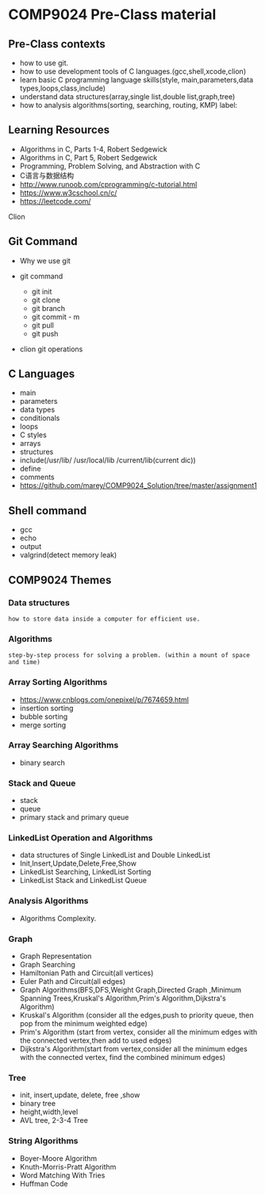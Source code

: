 # COMP9024 Pre-Class material
## Pre-Class contexts
* how to use git.
* how to use development tools of C languages.(gcc,shell,xcode,clion)
* learn basic C programming language skills(style, main,parameters,data types,loops,class,include) 
* understand data structures(array,single list,double list,graph,tree)
* how to analysis algorithms(sorting, searching, routing, KMP)
label:
## Learning Resources
* Algorithms in C, Parts 1-4, Robert Sedgewick
* Algorithms in C, Part 5, Robert Sedgewick
* Programming, Problem Solving, and Abstraction with C
* C语言与数据结构
* http://www.runoob.com/cprogramming/c-tutorial.html
* https://www.w3cschool.cn/c/
* https://leetcode.com/

Clion

## Git Command
* Why we use git
* git command
	
	* git init
	* git clone
	* git branch
	* git commit - m
	* git pull
	* git push

* clion git operations


## C Languages
* main
* parameters
* data types
* conditionals
* loops
* C styles
* arrays
* structures
* include(/usr/lib/ /usr/local/lib /current/lib(current dic))
* define
* comments
* https://github.com/marey/COMP9024_Solution/tree/master/assignment1

## Shell command
* gcc
* echo
* output
* valgrind(detect memory leak)

## COMP9024 Themes
### Data structures
	
	how to store data inside a computer for efficient use.
	
### Algorithms

	step-by-step process for solving a problem. (within a mount of space and time)

### Array Sorting Algorithms
* https://www.cnblogs.com/onepixel/p/7674659.html
* insertion sorting
* bubble sorting
* merge sorting

### Array Searching Algorithms
* binary search

### Stack and Queue
* stack
* queue
* primary stack and primary queue

### LinkedList Operation and Algorithms
* data structures of Single LinkedList and Double LinkedList
* Init,Insert,Update,Delete,Free,Show
* LinkedList Searching, LinkedList Sorting
* LinkedList Stack and LinkedList Queue

### Analysis Algorithms
* Algorithms Complexity.

### Graph
* Graph Representation
* Graph Searching
* Hamiltonian Path and Circuit(all vertices)
* Euler Path and Circuit(all edges)
* Graph Algorithms(BFS,DFS,Weight Graph,Directed Graph ,Minimum Spanning Trees,Kruskal's Algorithm,Prim's Algorithm,Dijkstra's Algorithm)
* Kruskal's Algorithm (consider all the edges,push to priority queue, then pop from the minimum weighted edge)
* Prim's Algorithm (start from vertex, consider all the minimum edges with the connected vertex,then add to used edges)
* Dijkstra's Algorithm(start from vertex,consider all the minimum edges with the connected vertex, find the combined minimum edges)


### Tree
* init, insert,update, delete, free ,show
* binary tree
* height,width,level
* AVL tree, 2-3-4 Tree

### String Algorithms
* Boyer-Moore Algorithm
* Knuth-Morris-Pratt Algorithm
* Word Matching With Tries
* Huffman Code

		
	